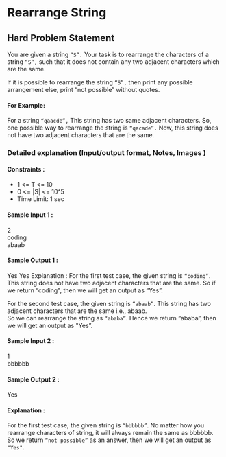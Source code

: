 # Rearrange String
## Hard Problem Statement  

You are given a string `“S”.` Your task is to rearrange the characters of a string `“S”,` such that it does not contain any two adjacent characters which are the same.

If it is possible to rearrange the string `“S”,` then print any possible arrangement else, print “not possible” without quotes.

#### For Example:

For a string  `“qaacde”,` This string has two same adjacent characters.
So, one possible way to rearrange the string is `“qacade”.` Now, this string does not have two adjacent characters that are the same. 

### Detailed explanation (Input/output format, Notes, Images )
#### Constraints :
- 1 <= T <= 10    
- 0 <= |S| <= 10^5 
- Time Limit: 1 sec
#### Sample Input 1 :
2  
coding  
abaab
#### Sample Output 1 :
Yes
Yes
Explanation :
For the first test case, the given string is `“coding”`. This string does not have two adjacent characters that are the same. So if we return “coding", then we will get an output as “Yes”.

For the second test case, the given string is `“abaab”`. This string has two adjacent characters that are the same i.e., abaab.  
So we can rearrange the string as `“ababa”`. Hence we return “ababa”, then we will get an output as "Yes”.  
#### Sample Input 2 :
1  
bbbbbb
#### Sample Output 2 :
Yes
#### Explanation :
For the first test case, the given string is `“bbbbbb”`. No matter how you rearrange characters of string, it will always remain the same as bbbbbb.  
So we return `“not possible”` as an answer, then we will get an output as `"Yes"`.
